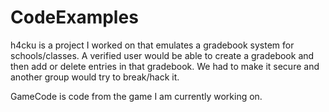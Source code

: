 # CodeExamples
h4cku is a project I worked on that emulates a gradebook system for schools/classes. A verified user would be able to create a gradebook and then add or delete entries in that gradebook. We had to make it secure and another group would try to break/hack it.

GameCode is code from the game I am currently working on.
